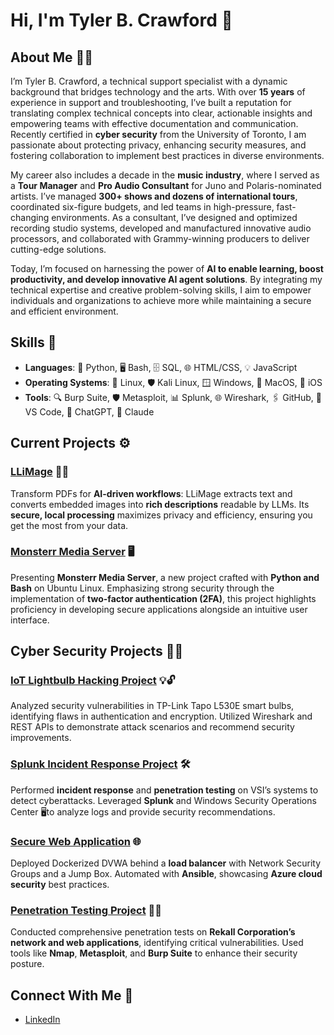 # Hi, I'm Tyler B. Crawford 👋

## About Me 🧑‍💻

I’m Tyler B. Crawford, a technical support specialist with a dynamic background that bridges technology and the arts. With over **15 years** of experience in support and troubleshooting, I’ve built a reputation for translating complex technical concepts into clear, actionable insights and empowering teams with effective documentation and communication. Recently certified in **cyber security** from the University of Toronto, I am passionate about protecting privacy, enhancing security measures, and fostering collaboration to implement best practices in diverse environments.

My career also includes a decade in the **music industry**, where I served as a **Tour Manager** and **Pro Audio Consultant** for Juno and Polaris-nominated artists. I’ve managed **300+ shows and dozens of international tours**, coordinated six-figure budgets, and led teams in high-pressure, fast-changing environments. As a consultant, I’ve designed and optimized recording studio systems, developed and manufactured innovative audio processors, and collaborated with Grammy-winning producers to deliver cutting-edge solutions.

Today, I’m focused on harnessing the power of **AI to enable learning, boost productivity, and develop innovative AI agent solutions**. By integrating my technical expertise and creative problem-solving skills, I aim to empower individuals and organizations to achieve more while maintaining a secure and efficient environment.
## Skills 🚀

- **Languages**: 🐍 Python, 🖥️ Bash, 🗄️ SQL, 🌐 HTML/CSS, 💡 JavaScript  
- **Operating Systems**: 🐧 Linux, 🛡️ Kali Linux, 🪟 Windows, 🍎 MacOS, 📱 iOS  
- **Tools**: 🔍 Burp Suite, 🛡️ Metasploit, 📊 Splunk, 🌐 Wireshark, 🖇️ GitHub, 📝 VS Code, 🤖 ChatGPT, 🔮 Claude  

## Current Projects ⚙️

### [LLiMage](https://github.com/tylerbcrawford/llimage) 📄✨
Transform PDFs for **AI-driven workflows**: LLiMage extracts text and converts embedded images into **rich descriptions** readable by LLMs. Its **secure, local processing** maximizes privacy and efficiency, ensuring you get the most from your data.

### [Monsterr Media Server](https://github.com/tylerbcrawford/monsterr-media-server) 🖥️
Presenting **Monsterr Media Server**, a new project crafted with **Python and Bash** on Ubuntu Linux. Emphasizing strong security through the implementation of **two-factor authentication (2FA)**, this project highlights proficiency in developing secure applications alongside an intuitive user interface.

## Cyber Security Projects 🕵️‍♂️

### [IoT Lightbulb Hacking Project](https://github.com/tylerbcrawford/iot-vulnerability-analysis) 💡🔓
Analyzed security vulnerabilities in TP-Link Tapo L530E smart bulbs, identifying flaws in authentication and encryption. Utilized Wireshark and REST APIs to demonstrate attack scenarios and recommend security improvements. 

### [Splunk Incident Response Project](https://github.com/tylerbcrawford/vsi-splunk-siem) 🛠️
Performed **incident response** and **penetration testing** on VSI’s systems to detect cyberattacks. Leveraged **Splunk** and Windows Security Operations Center 🖥to analyze logs and provide security recommendations. 

### [Secure Web Application](https://github.com/tylerbcrawford/azure-cloud-security) 🌐
Deployed Dockerized DVWA behind a **load balancer** with Network Security Groups and a Jump Box. Automated with **Ansible**, showcasing **Azure cloud security** best practices.

### [Penetration Testing Project](https://github.com/tylerbcrawford/rekall-penetration-testing) 🕵️‍♀️
Conducted comprehensive penetration tests on **Rekall Corporation’s network and web applications**, identifying critical vulnerabilities. Used tools like **Nmap**, **Metasploit**, and **Burp Suite** to enhance their security posture.

## Connect With Me 🤝

- [LinkedIn](https://www.linkedin.com/in/tylerbcrawford)
